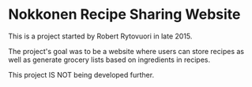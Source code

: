# Nokkonen Recipe Sharing Website

This is a project started by Robert Rytovuori in late 2015.

The project's goal was to be a website where users can store recipes as well as generate grocery lists based on ingredients in recipes.

This project IS NOT being developed further.
